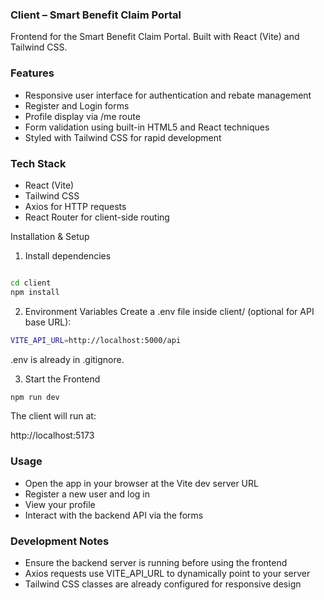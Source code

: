 ### Client – Smart Benefit Claim Portal
Frontend for the Smart Benefit Claim Portal.
Built with React (Vite) and Tailwind CSS.

### Features
- Responsive user interface for authentication and rebate management
- Register and Login forms
- Profile display via /me route
- Form validation using built-in HTML5 and React techniques
- Styled with Tailwind CSS for rapid development

### Tech Stack
- React (Vite)
- Tailwind CSS
- Axios for HTTP requests
- React Router for client-side routing

Installation & Setup
1. Install dependencies
```bash

cd client
npm install

```
2. Environment Variables
Create a .env file inside client/ (optional for API base URL):
```bash
VITE_API_URL=http://localhost:5000/api
```
.env is already in .gitignore.

3. Start the Frontend
```bash
npm run dev
```
The client will run at:

http://localhost:5173


### Usage
- Open the app in your browser at the Vite dev server URL
- Register a new user and log in
- View your profile
- Interact with the backend API via the forms

### Development Notes
- Ensure the backend server is running before using the frontend
- Axios requests use VITE_API_URL to dynamically point to your server
- Tailwind CSS classes are already configured for responsive design